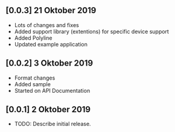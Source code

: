 ## [0.0.3] 21 Oktober 2019
* Lots of changes and fixes
* Added support library (extentions) for specific device support
* Added Polyline
* Updated example application

## [0.0.2] 3 Oktober 2019

* Format changes
* Added sample
* Started on API Documentation

## [0.0.1] 2 Oktober 2019

* TODO: Describe initial release.



